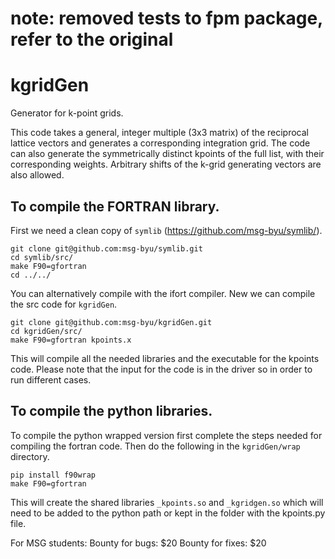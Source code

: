# note: removed tests to fpm package, refer to the original

# kgridGen
Generator for k-point grids.

This code takes a general, integer multiple (3x3 matrix) of the reciprocal lattice vectors and
generates a corresponding integration grid. The code can also generate the symmetrically distinct
kpoints of the full list, with their corresponding weights. Arbitrary shifts of the k-grid
generating vectors are also allowed.

## To compile the FORTRAN library.

First we need a clean copy of `symlib` (https://github.com/msg-byu/symlib/).

```
git clone git@github.com:msg-byu/symlib.git
cd symlib/src/
make F90=gfortran
cd ../../
```

You can alternatively compile with the ifort compiler. New we can
compile the src code for `kgridGen`.

```
git clone git@github.com:msg-byu/kgridGen.git
cd kgridGen/src/
make F90=gfortran kpoints.x
```

This will compile all the needed libraries and the executable for the
kpoints code. Please note that the input for the code is in the driver
so in order to run different cases.

## To compile the python libraries.

To compile the python wrapped version first complete the steps needed
for compiling the fortran code. Then do the following in the
`kgridGen/wrap` directory.

```
pip install f90wrap
make F90=gfortran
```

This will create the shared libraries `_kpoints.so` and `_kgridgen.so`
which will need to be added to the python path or kept in the folder
with the kpoints.py file.


For MSG students: 
Bounty for bugs: $20
Bounty for fixes: $20
